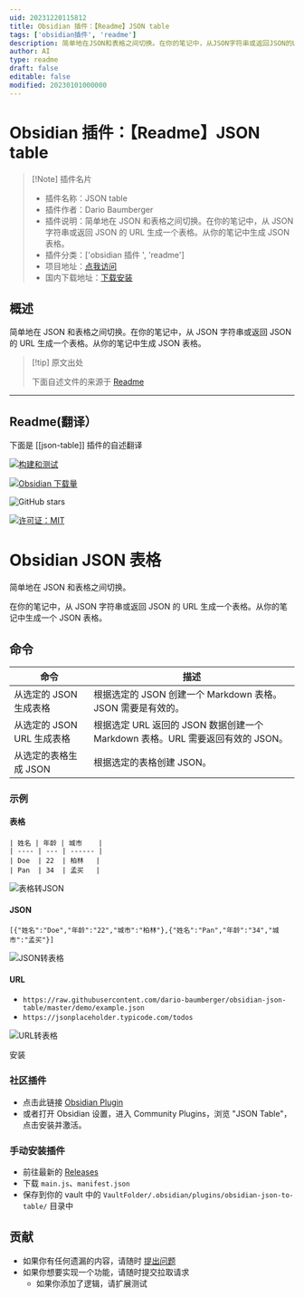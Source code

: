 ```yaml
---
uid: 20231220115812
title: Obsidian 插件：【Readme】JSON table
tags: ['obsidian插件', 'readme']
description: 简单地在JSON和表格之间切换。在你的笔记中，从JSON字符串或返回JSON的URL生成一个表格。从你的笔记中生成JSON表格。
author: AI
type: readme
draft: false
editable: false
modified: 20230101000000
---
```


# Obsidian 插件：【Readme】JSON table

> [!Note] 插件名片
> - 插件名称：JSON table
> - 插件作者：Dario Baumberger
> - 插件说明：简单地在 JSON 和表格之间切换。在你的笔记中，从 JSON 字符串或返回 JSON 的 URL 生成一个表格。从你的笔记中生成 JSON 表格。
> - 插件分类：['obsidian 插件 ', 'readme']
> - 项目地址：[点我访问](https://github.com/dario-baumberger/obsidian-json-table)
> - 国内下载地址：[下载安装](https://pkmer.cn/products/plugin/pluginMarket/?json-table)

## 概述

简单地在 JSON 和表格之间切换。在你的笔记中，从 JSON 字符串或返回 JSON 的 URL 生成一个表格。从你的笔记中生成 JSON 表格。

> [!tip] 原文出处
>
>下面自述文件的来源于 [Readme](https://ghproxy.net/https://raw.githubusercontent.com/dario-baumberger/obsidian-json-table/master/README.md)

---

## Readme(翻译）

下面是 [[json-table]] 插件的自述翻译

[![构建和测试](https://github.com/dario-baumberger/obsidian-json-table/actions/workflows/build.yml/badge.svg)](https://github.com/dario-baumberger/obsidian-json-table/actions/workflows/build.yml)

[![Obsidian 下载量](https://img.shields.io/badge/dynamic/json?color=7e6ad6&labelColor=34208c&label=Obsidian%20下载量&query=$['json-table'].downloads&url=https://raw.githubusercontent.com/obsidianmd/obsidian-releases/master/community-plugin-stats.json&)](obsidian://show-plugin?id=json-table)

![GitHub stars](https://img.shields.io/github/stars/dario-baumberger/obsidian-json-table?style=flat)

[![许可证：MIT](https://img.shields.io/badge/License-MIT-yellow.svg)](https://github.com/dario-baumberger/obsidian-json-table/blob/master/LICENCE)

# Obsidian JSON 表格

简单地在 JSON 和表格之间切换。

在你的笔记中，从 JSON 字符串或返回 JSON 的 URL 生成一个表格。从你的笔记中生成一个 JSON 表格。

## 命令

| 命令                                  | 描述                                                                                               |
| ------------------------------------- | -------------------------------------------------------------------------------------------------- |
| 从选定的 JSON 生成表格                   | 根据选定的 JSON 创建一个 Markdown 表格。JSON 需要是有效的。                                              |
| 从选定的 JSON URL 生成表格               | 根据选定 URL 返回的 JSON 数据创建一个 Markdown 表格。URL 需要返回有效的 JSON。                              |
| 从选定的表格生成 JSON                   | 根据选定的表格创建 JSON。                                                                             |

### 示例

#### 表格

```
| 姓名 | 年龄 | 城市    |
| ---- | --- | ------ |
| Doe  | 22  | 柏林   |
| Pan  | 34  | 孟买   |
```

![表格转JSON](https://cdn.pkmer.cn/covers/json-table_2_0.gif)

#### JSON

```
[{"姓名":"Doe","年龄":"22","城市":"柏林"},{"姓名":"Pan","年龄":"34","城市":"孟买"}]
```

![JSON转表格](https://cdn.pkmer.cn/covers/json-table_2_1.gif)

#### URL

- `https://raw.githubusercontent.com/dario-baumberger/obsidian-json-table/master/demo/example.json`
- `https://jsonplaceholder.typicode.com/todos`

![URL转表格](https://cdn.pkmer.cn/covers/json-table_2_2.gif)

安装

### 社区插件

- 点击此链接 [Obsidian Plugin](https://obsidian.md/plugins?id=json-table)
- 或者打开 Obsidian 设置，进入 Community Plugins，浏览 "JSON Table"，点击安装并激活。

### 手动安装插件

- 前往最新的 [Releases](https://github.com/dario-baumberger/obsidian-json-table/releases)
- 下载 `main.js`、`manifest.json`
- 保存到你的 vault 中的 `VaultFolder/.obsidian/plugins/obsidian-json-to-table/` 目录中

## 贡献

- 如果你有任何遗漏的内容，请随时 [提出问题](https://github.com/dario-baumberger/obsidian-json-table/issues)
- 如果你想要实现一个功能，请随时提交拉取请求
    - 如果你添加了逻辑，请扩展测试



